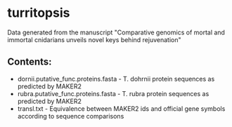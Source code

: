 # turritopsis
Data generated from the manuscript "Comparative genomics of mortal and immortal cnidarians unveils novel keys behind rejuvenation"

## Contents:

* dornii.putative_func.proteins.fasta - T. dohrnii protein sequences as predicted by MAKER2
* rubra.putative_func.proteins.fasta - T. rubra  protein sequences as predicted by MAKER2
* transl.txt - Equivalence between MAKER2 ids and official gene symbols according to sequence comparisons